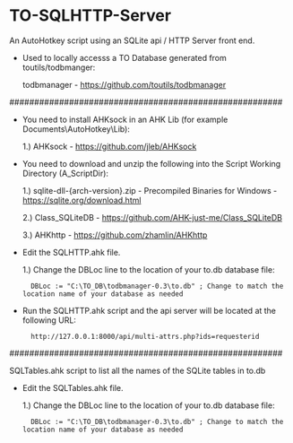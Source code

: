 # TO-SQLHTTP-Server
An AutoHotkey script using an SQLite api / HTTP Server front end.

* Used to locally accesss a TO Database generated from toutils/todbmanger:
  
  todbmanager - https://github.com/toutils/todbmanager

#######################################################


* You need to install AHKsock in an AHK Lib (for example Documents\AutoHotkey\Lib):
  
    1.) AHKsock - https://github.com/jleb/AHKsock


* You need to download and unzip the following into the Script Working Directory (A_ScriptDir):
 
    1.) sqlite-dll-{arch-version}.zip - Precompiled Binaries for Windows - https://sqlite.org/download.html
 
    2.) Class_SQLiteDB - https://github.com/AHK-just-me/Class_SQLiteDB
 
    3.) AHKhttp - https://github.com/zhamlin/AHKhttp


* Edit the SQLHTTP.ahk file.

    1.) Change the DBLoc line to the location of your to.db database file:

        DBLoc := "C:\TO_DB\todbmanager-0.3\to.db" ; Change to match the location name of your database as needed

* Run the SQLHTTP.ahk script and the api server will be located at the following URL:

        http://127.0.0.1:8000/api/multi-attrs.php?ids=requesterid


#######################################################


SQLTables.ahk script to list all the names of the SQLite tables in to.db

* Edit the SQLTables.ahk file.

    1.) Change the DBLoc line to the location of your to.db database file:

        DBLoc := "C:\TO_DB\todbmanager-0.3\to.db" ; Change to match the location name of your database as needed
